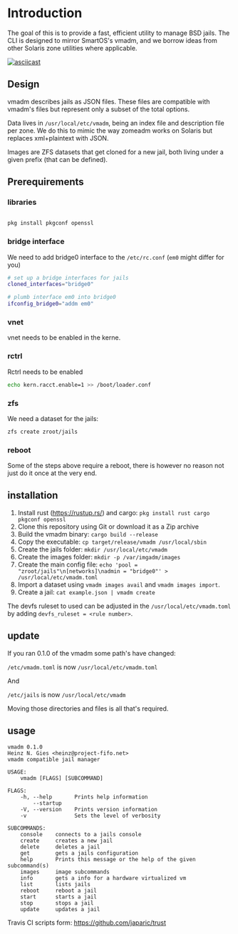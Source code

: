 # Introduction

The goal of this is to provide a fast, efficient utility to manage BSD jails. The CLI is designed to mirror SmartOS's vmadm, and we borrow ideas from other Solaris zone utilities where applicable.

[![asciicast](https://asciinema.org/a/M8sjN0FC64JPBWZqjKIG5sx2q.png)](https://asciinema.org/a/M8sjN0FC64JPBWZqjKIG5sx2q)

## Design

vmadm describes jails as JSON files. These files are compatible with vmadm's files but represent only a subset of the total options.

Data lives in `/usr/local/etc/vmadm`, being an index file and description file per zone. We do this to mimic the way zomeadm works on Solaris but replaces xml+plaintext with JSON.

Images are ZFS datasets that get cloned for a new jail, both living under a given prefix (that can be defined).

## Prerequirements


### libraries

```bash

pkg install pkgconf openssl
```

### bridge interface
We need to add bridge0 interface to the `/etc/rc.conf` (`em0` might differ for you)

```bash
# set up a bridge interfaces for jails
cloned_interfaces="bridge0"

# plumb interface em0 into bridge0
ifconfig_bridge0="addm em0"
```


### vnet
vnet needs to be enabled in the kerne.


### rctrl

Rctrl needs to be enabled
```bash
echo kern.racct.enable=1 >> /boot/loader.conf
```

### zfs
We need a dataset for the jails:

```bash
zfs create zroot/jails
```

### reboot

Some of the steps above require a reboot, there is however no reason not just do it once at the very end.

## installation

1. Install rust (https://rustup.rs/) and cargo: `pkg install rust cargo pkgconf openssl`
2. Clone this repository using Git or download it as a Zip archive
3. Build the vmadm binary: `cargo build --release`
4. Copy the executable: `cp target/release/vmadm /usr/local/sbin`
5. Create the jails folder: `mkdir /usr/local/etc/vmadm`
6. Create the images folder: `mkdir -p /var/imgadm/images`
7. Create the main config file: `echo 'pool = "zroot/jails"\n[networks]\nadmin = "bridge0"' > /usr/local/etc/vmadm.toml`
8. Import a dataset using `vmadm images avail` and `vmadm images import`.
9. Create a jail: `cat example.json | vmadm create`


The devfs ruleset to used can be adjusted in the `/usr/local/etc/vmadm.toml` by adding `devfs_ruleset = <rule number>`.

## update

If you ran 0.1.0 of the vmadm some path's have changed:

`/etc/vmadm.toml` is now `/usr/local/etc/vmadm.toml`

And

`/etc/jails` is now `/usr/local/etc/vmadm`

Moving those directories and files is all that's required.

## usage
```
vmadm 0.1.0
Heinz N. Gies <heinz@project-fifo.net>
vmadm compatible jail manager

USAGE:
    vmadm [FLAGS] [SUBCOMMAND]

FLAGS:
    -h, --help       Prints help information
        --startup
    -V, --version    Prints version information
    -v               Sets the level of verbosity

SUBCOMMANDS:
    console    connects to a jails console
    create     creates a new jail
    delete     deletes a jail
    get        gets a jails configuration
    help       Prints this message or the help of the given subcommand(s)
    images     image subcommands
    info       gets a info for a hardware virtualized vm
    list       lists jails
    reboot     reboot a jail
    start      starts a jail
    stop       stops a jail
    update     updates a jail
```

Travis CI scripts form: https://github.com/japaric/trust
